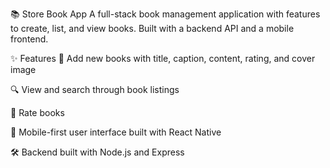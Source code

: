 📚 Store Book App
A full-stack book management application with features to create, list, and view books. Built with a backend API and a mobile frontend.

✨ Features
📖 Add new books with title, caption, content, rating, and cover image

🔍 View and search through book listings

🌟 Rate books

📱 Mobile-first user interface built with React Native

🛠️ Backend built with Node.js and Express

